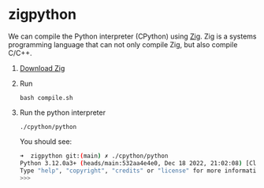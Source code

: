 # zigpython

We can compile the Python interpreter (CPython) using [Zig](https://ziglang.org). Zig is a systems programming language that can not only compile Zig, but also compile C/C++.

1. [Download Zig](https://ziglang.org/download/)
2. Run
    ````
    bash compile.sh
    ````
3. Run the python interpreter
    ```
    ./cpython/python
    ```

    You should see:

    ```bash
    ➜  zigpython git:(main) ✗ ./cpython/python 
    Python 3.12.0a3+ (heads/main:532aa4e4e0, Dec 18 2022, 21:02:08) [Clang 15.0.3 (git@github.com:ziglang/zig-bootstrap.git 85033a9aa569b41658404d0e on linux
    Type "help", "copyright", "credits" or "license" for more information.
    >>> 
    ```